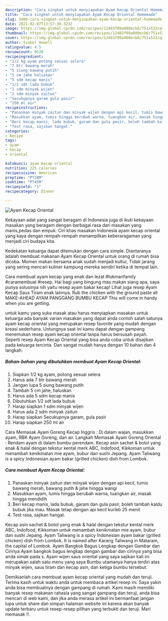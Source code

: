 ```yaml
---
description: "Cara singkat untuk menyiapakan Ayam Kecap Oriental Homemade"
title: "Cara singkat untuk menyiapakan Ayam Kecap Oriental Homemade"
slug: 3480-cara-singkat-untuk-menyiapakan-ayam-kecap-oriental-homemade
date: 2021-02-07T13:57:39.323Z
image: https://img-global.cpcdn.com/recipes/12483f09a080ecb6/751x532cq70/ayam-kecap-oriental-foto-resep-utama.jpg
thumbnail: https://img-global.cpcdn.com/recipes/12483f09a080ecb6/751x532cq70/ayam-kecap-oriental-foto-resep-utama.jpg
cover: https://img-global.cpcdn.com/recipes/12483f09a080ecb6/751x532cq70/ayam-kecap-oriental-foto-resep-utama.jpg
author: Isabel Howell
ratingvalue: 4.5
reviewcount: 9520
recipeingredient:
- "1/2 kg ayam potong sesuai selera"
- "7 btr bawang merah"
- "5 siung bawang putih"
- "5 cm jahe haluskan"
- "5 sdm kecap manis"
- "1/2 sdt lada bubuk"
- "1 sdm minyak wijen"
- "2 sdm minyak zaitun"
- "Secukupnya garam gula pasir"
- "250 ml air"
recipeinstructions:
- "Panaskan minyak zaitun dan minyak wijen dengan api kecil, tumis bawang merah, bawang putih &amp; jahe hingga wangi"
- "Masukkan ayam, tumis hingga berubah warna, tuangkan air, masak hingga mendidih"
- "Beri kecap manis, lada bubuk, garam dan gula pasir, boleh tambah kaldu bubuk jika mau. Masak tetap dengan api kecil kurleb 25 menit"
- "Test rasa, sajikan hangat."
categories:
- Recipe
tags:
- ayam
- kecap
- oriental

katakunci: ayam kecap oriental 
nutrition: 225 calories
recipecuisine: American
preptime: "PT28M"
cooktime: "PT45M"
recipeyield: "1"
recipecategory: Dinner

---
```



![Ayam Kecap Oriental](https://img-global.cpcdn.com/recipes/12483f09a080ecb6/751x532cq70/ayam-kecap-oriental-foto-resep-utama.jpg)

Kekayaan adat yang sangat beragam di Indonesia juga di ikuti kekayaan masakan yang beragam dengan berbagai rasa dari masakan yang manis,pedas dan empuk. Ciri khas masakan Indonesia ayam kecap oriental yang kaya dengan rempah-rempah menampilkan keberaragaman yang menjadi ciri budaya kita.


Kedekatan keluarga dapat ditemukan dengan cara simple. Diantaranya adalah membuat makanan Ayam Kecap Oriental untuk orang di rumah bisa dicoba. Momen makan bersama anak sudah menjadi kultur, Tidak jarang yang sering mencari kuliner kampung mereka sendiri ketika di tempat lain.

Cara membuat ayam kecap yang enak dan lezat #lukmanfamily #caramembuat #resep. Hai bagi yang bingung mau makan siang apa, saya punya solusinya nih yaitu resep ayam bakar kecap! Lihat juga resep Ayam Kecap Saus Tiram enak lainnya. Rub the chicken with the ground paste all MAKE-AHEAD AYAM PANGGANG BUMBU KECAP This will come in handy when you are getting.

untuk kamu yang suka masak atau harus menyiapkan masakan untuk keluarga ada banyak varian masakan yang dapat anda contoh salah satunya ayam kecap oriental yang merupakan resep favorite yang mudah dengan kreasi sederhana. Untungnya saat ini kamu dapat dengan gampang menemukan resep ayam kecap oriental tanpa harus bersusah payah.
Seperti resep Ayam Kecap Oriental yang bisa anda coba untuk disajikan pada keluarga tercinta. Dan sangat mudah hanya dengan 10 bahan dan 4 langkah.


<!--inarticleads1-->

##### Bahan-bahan yang dibutuhkan membuat Ayam Kecap Oriental:

1. Siapkan 1/2 kg ayam, potong sesuai selera
1. Harus ada 7 btr bawang merah
1. Jangan lupa 5 siung bawang putih
1. Tambah 5 cm jahe, haluskan
1. Harus ada 5 sdm kecap manis
1. Dibutuhkan 1/2 sdt lada bubuk
1. Harap siapkan 1 sdm minyak wijen
1. Harus ada 2 sdm minyak zaitun
1. Harap siapkan Secukupnya garam, gula pasir
1. Harap siapkan 250 ml air


Cara Memasak Ayam Goreng Kecap Inggris : Di dalam wajan, masukkan ayam, RBK Ayam Goreng, dan air. Langkah Memasak Ayam Goreng Oriental : Rendam ayam di dalam bumbu perendam. Kecap asin sachet &amp; botol yang enak &amp; halal dengan tekstur kental merk ABC, Indofood, Kikkoman untuk menambah kenikmatan mie ayam, bubur dan sushi Jepang. Ayam Taliwang is a spicy Indonesian ayam bakar (grilled chicken) dish from Lombok. 

<!--inarticleads2-->

##### Cara membuat  Ayam Kecap Oriental:

1. Panaskan minyak zaitun dan minyak wijen dengan api kecil, tumis bawang merah, bawang putih &amp; jahe hingga wangi
1. Masukkan ayam, tumis hingga berubah warna, tuangkan air, masak hingga mendidih
1. Beri kecap manis, lada bubuk, garam dan gula pasir, boleh tambah kaldu bubuk jika mau. Masak tetap dengan api kecil kurleb 25 menit
1. Test rasa, sajikan hangat.


Kecap asin sachet &amp; botol yang enak &amp; halal dengan tekstur kental merk ABC, Indofood, Kikkoman untuk menambah kenikmatan mie ayam, bubur dan sushi Jepang. Ayam Taliwang is a spicy Indonesian ayam bakar (grilled chicken) dish from Lombok. It is named after Karang Taliwang in Mataram, the capital of Lombok. Ayam Bangkok Bagus Lengkap dengan Gambar dan Cirinya Ayam bangkok bagus lengkap dengan gambar dan cirinya yang bisa anda simak pada s. Ayam wijen saus oriental yang saya sajikan kali ini merupakan salah satu menu yang saya Bumbu utamanya hanya terdiri atas minyak wijen, saus tiram dan kecap asin, dan ketiga bumbu tersebut. 

Demikianlah cara membuat ayam kecap oriental yang mudah dan teruji. Terima kasih untuk waktu anda untuk membaca artikel resep ini. Saya yakin anda bisa membuatnya dengan gampang di rumah. Kami masih memiliki banyak resep makanan rahasia yang sangat gampang dan teruji, anda bisa mencari di web kami, dan jika anda merasa artikel ini bermanfaat jangan lupa untuk share dan simpan halaman website ini karena akan banyak update terbaru untuk resep-resep pilihan yang terbukti dan teruji. Mari memasak !!. 
